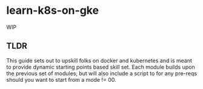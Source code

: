 # learn-k8s-on-gke

WIP

## TLDR

This guide sets out to upskill folks on docker and kubernetes and is meant to provide dynamic starting points based skill set. Each module builds upon the previous set of modules, but will also include a script to for any pre-reqs should you want to start from a mode != 00. 